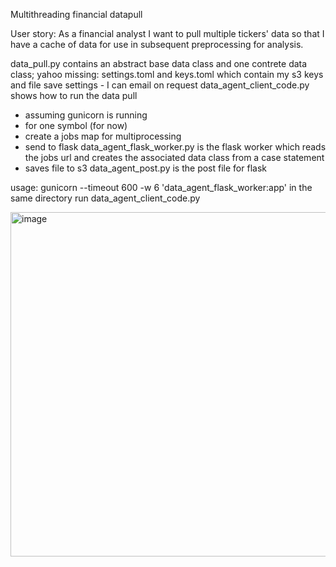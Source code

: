 Multithreading financial datapull

User story: As a financial analyst I want to pull multiple tickers' data so that I have a cache of data for use in subsequent preprocessing for analysis.

data_pull.py contains an abstract base data class and one contrete data class; yahoo
missing: settings.toml and keys.toml which contain my s3 keys and file save settings - I can email on request
data_agent_client_code.py shows how to run the data pull
- assuming gunicorn is running
- for one symbol (for now)
- create a jobs map for multiprocessing
- send to flask
data_agent_flask_worker.py is the flask worker which reads the jobs url and creates the associated data class from a case statement
- saves file to s3
data_agent_post.py is the post file for flask

usage:
gunicorn --timeout 600 -w 6 'data_agent_flask_worker:app' in the same directory
run data_agent_client_code.py

<img width="551" alt="image" src="https://github.com/user-attachments/assets/f91560df-80c1-4815-9c23-4f96dd5e4c3f" />
